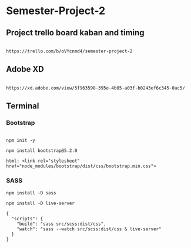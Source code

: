 # Semester-Project-2

## Project trello board kaban and timing

```

https://trello.com/b/oVYcnmd4/semester-project-2

```

## Adobe XD

```

https://xd.adobe.com/view/5f963598-395e-4b05-a03f-b0243ef6c345-0ac5/

```

## Terminal

### Bootstrap

```

npm init -y

npm install bootstrap@5.2.0

html: <link rel="stylesheet" href="node_modules/bootstrap/dist/css/bootstrap.min.css">

```

### SASS

```
npm install -D sass

npm install -D live-server

{
  "scripts": {
    "build": "sass src/scss:dist/css",
    "watch": "sass --watch src/scss:dist/css & live-server"
  }
}
```
